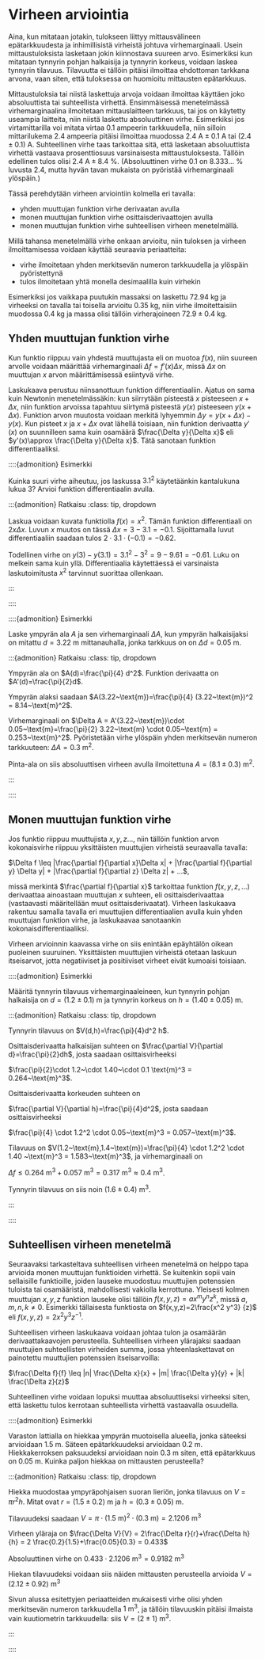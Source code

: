 # Virheen arviointia

Aina, kun mitataan jotakin, tulokseen liittyy mittausvälineen epätarkkuudesta ja inhimillisistä virheistä johtuva virhemarginaali. Usein mittaustuloksista lasketaan jokin kiinnostava suureen arvo. Esimerkiksi kun mitataan tynnyrin pohjan halkaisija ja tynnyrin korkeus, voidaan laskea tynnyrin tilavuus. Tilavuutta ei tällöin pitäisi ilmoittaa ehdottoman tarkkana arvona, vaan siten, että tuloksessa on huomioitu mittausten epätarkkuus.

Mittaustuloksia tai niistä laskettuja arvoja voidaan ilmoittaa käyttäen joko absoluuttista tai suhteellista virhettä. Ensimmäisessä menetelmässä virhemarginaalina ilmoitetaan mittauslaitteen tarkkuus, tai jos on käytetty useampia laitteita, niin niistä laskettu absoluuttinen virhe. Esimerkiksi jos virtamittarilla voi mitata virtaa 0.1 ampeerin tarkkuudella, niin silloin mittarilukema 2.4 ampeeria pitäisi ilmoittaa muodossa $2.4~\text{A} \pm 0.1~\text{A}$ tai $(2.4\pm 0.1)~\text{A}$. Suhteellinen virhe taas tarkoittaa sitä, että lasketaan absoluuttista virhettä vastaava prosenttiosuus varsinaisesta mittaustuloksesta. Tällöin edellinen tulos olisi $2.4~\text{A}\pm 8.4~\%$. (Absoluuttinen virhe 0.1 on 8.333... % luvusta 2.4, mutta hyvän tavan mukaista on pyöristää virhemarginaali ylöspäin.)

Tässä perehdytään virheen arviointiin kolmella eri tavalla:
- yhden muuttujan funktion virhe derivaatan avulla
- monen muuttujan funktion virhe osittaisderivaattojen avulla
- monen muuttujan funktion virhe suhteellisen virheen menetelmällä.

Millä tahansa menetelmällä virhe onkaan arvioitu, niin tuloksen ja virheen ilmoittamisessa voidaan käyttää seuraavia periaatteita:
- virhe ilmoitetaan yhden merkitsevän numeron tarkkuudella ja ylöspäin pyöristettynä
- tulos ilmoitetaan yhtä monella desimaalilla kuin virhekin

Esimerkiksi jos vaikkapa puutukin massaksi on laskettu $72.94~\text{kg}$ ja virheeksi on tavalla tai toisella arvioitu $0.35~\text{kg}$, niin virhe ilmoitettaisiin muodossa $0.4~\text{kg}$ ja massa olisi tällöin virherajoineen $72.9\pm 0.4~\text{kg}$.


## Yhden muuttujan funktion virhe

Kun funktio riippuu vain yhdestä muuttujasta eli on muotoa $f(x)$, niin suureen arvolle voidaan määrittää virhemarginaali $\Delta f = f'(x) \Delta x$, missä $\Delta x$ on muuttujan $x$ arvon määrittämisessä esiintyvä virhe.

Laskukaava perustuu niinsanottuun funktion differentiaaliin. Ajatus on sama kuin Newtonin menetelmässäkin: kun siirrytään pisteestä $x$ pisteeseen $x+\Delta x$, niin funktion arvoissa tapahtuu siirtymä pisteestä $y(x)$ pisteeseen $y(x+\Delta x)$. Funktion arvon muutosta voidaan merkitä lyhyemmin $\Delta y = y(x+\Delta x)-y(x)$. Kun pisteet $x$ ja $x+\Delta x$ ovat lähellä toisiaan, niin funktion derivaatta $y'(x)$ on suunnilleen sama kuin osamäärä $\frac{\Delta y}{\Delta x}$ eli $y'(x)\approx \frac{\Delta y}{\Delta x}$. Tätä sanotaan funktion differentiaaliksi.

::::{admonition} Esimerkki

Kuinka suuri virhe aiheutuu, jos laskussa $3.1^2$ käytetäänkin kantalukuna lukua $3$? Arvioi funktion differentiaalin avulla.

:::{admonition} Ratkaisu
:class: tip, dropdown

Laskua voidaan kuvata funktiolla $f(x)=x^2$. Tämän funktion differentiaali on $2x \Delta x$. Luvun $x$ muutos on tässä $\Delta x = 3-3.1=-0.1$. Sijoittamalla luvut differentiaaliin saadaan tulos $2\cdot 3.1\cdot (-0.1) = -0.62$.

Todellinen virhe on $y(3)-y(3.1)=3.1^2-3^2=9-9.61=-0.61$. Luku on melkein sama kuin yllä. Differentiaalia käytettäessä ei varsinaista laskutoimitusta $x^2$ tarvinnut suorittaa ollenkaan.

:::

::::

::::{admonition} Esimerkki

Laske ympyrän ala $A$ ja sen virhemarginaali $\Delta A$, kun ympyrän halkaisijaksi on mitattu $d=3.22~\text{m}$ mittanauhalla, jonka tarkkuus on on $\Delta d = 0.05~\text{m}$.

:::{admonition} Ratkaisu
:class: tip, dropdown

Ympyrän ala on $A(d)=\frac{\pi}{4} d^2$. Funktion derivaatta on $A'(d)=\frac{\pi}{2}d$. 

Ympyrän alaksi saadaan $A(3.22~\text{m})=\frac{\pi}{4} (3.22~\text{m})^2 = 8.14~\text{m}^2$. 

Virhemarginaali on $\Delta A = A'(3.22~\text{m})\cdot 0.05~\text{m}=\frac{\pi}{2} 3.22~\text{m} \cdot 0.05~\text{m} = 0.253~\text{m}^2$. Pyöristetään virhe ylöspäin yhden merkitsevän numeron tarkkuuteen: $\Delta A = 0.3~\text{m}^2$.

Pinta-ala on siis absoluuttisen virheen avulla ilmoitettuna $A=(8.1\pm 0.3)~\text{m}^2$.

:::

::::

## Monen muuttujan funktion virhe

Jos funktio riippuu muuttujista $x,y,z...$, niin tällöin funktion arvon kokonaisvirhe riippuu yksittäisten muuttujien virheistä seuraavalla tavalla:

$\Delta f \leq |\frac{\partial f}{\partial x}\Delta x| +  |\frac{\partial f}{\partial y} \Delta y| + |\frac{\partial f}{\partial z} \Delta z| + ...$,

missä merkintä $\frac{\partial f}{\partial x}$ tarkoittaa funktion $f(x,y,z,...)$ derivaattaa ainoastaan muuttujan $x$ suhteen, eli osittaisderivaattaa (vastaavasti määritellään muut osittaisderivaatat). Virheen laskukaava rakentuu samalla tavalla eri muuttujien differentiaalien avulla kuin yhden muuttujan funktion virhe, ja laskukaavaa sanotaankin kokonaisdifferentiaaliksi.

Virheen arvioinnin kaavassa virhe on siis enintään epäyhtälön oikean puoleinen suuruinen. Yksittäisten muuttujien virheistä otetaan laskuun itseisarvot, jotta negatiiviset ja positiiviset virheet eivät kumoaisi toisiaan.

::::{admonition} Esimerkki

Määritä tynnyrin tilavuus virhemarginaaleineen, kun tynnyrin pohjan halkaisija on $d=(1.2 \pm 0.1)~\text{m}$ ja tynnyrin korkeus on $h=(1.40\pm 0.05)~\text{m}$.

:::{admonition} Ratkaisu
:class: tip, dropdown

Tynnyrin tilavuus on $V(d,h)=\frac{\pi}{4}d^2 h$. 

Osittaisderivaatta halkaisijan suhteen on $\frac{\partial V}{\partial d}=\frac{\pi}{2}dh$, josta saadaan osittaisvirheeksi

$\frac{\pi}{2}\cdot 1.2~\cdot 1.40~\cdot 0.1 \text{m}^3 = 0.264~\text{m}^3$.

Osittaisderivaatta korkeuden suhteen on 

$\frac{\partial V}{\partial h}=\frac{\pi}{4}d^2$, josta saadaan osittaisvirheeksi

$\frac{\pi}{4} \cdot 1.2^2 \cdot 0.05~\text{m}^3 = 0.057~\text{m}^3$.

Tilavuus on $V(1.2~\text{m},1.4~\text{m})=\frac{\pi}{4} \cdot 1.2^2 \cdot 1.40 ~\text{m}^3 = 1.583~\text{m}^3$, ja virhemarginaali on

$\Delta f \leq 0.264~\text{m}^3+0.057~\text{m}^3 = 0.317~\text{m}^3 \approx 0.4~\text{m}^3$.

Tynnyrin tilavuus on siis noin $(1.6 \pm 0.4)~\text{m}^3$.

:::

::::

## Suhteellisen virheen menetelmä

Seuraavaksi tarkasteltava suhteellisen virheen menetelmä on helppo tapa arvioida monen muuttujan funktioiden virhettä. Se kuitenkin sopii vain sellaisille funktioille, joiden lauseke muodostuu muuttujien potenssien tuloista tai osamääristä, mahdollisesti vakiolla kerrottuna. Yleisesti kolmen muuttujan $x,y,z$ funktion lauseke olisi tällöin $f(x,y,z)=ax^m y^n z^k$, missä $a,m,n,k\neq 0$. Esimerkki tällaisesta funktiosta on $f(x,y,z)=2\frac{x^2 y^3} {z}$ eli $f(x,y,z)=2 x^2 y^3 z^{-1}$.

Suhteellisen virheen laskukaava voidaan johtaa tulon ja osamäärän derivaattakaavojen perusteella. Suhteellisen virheen ylärajaksi saadaan muuttujien suhteellisten virheiden summa, jossa yhteenlaskettavat on painotettu muuttujien potenssien itseisarvoilla:

$\frac{\Delta f}{f} \leq |n| \frac{\Delta x}{x} + |m| \frac{\Delta y}{y} + |k| \frac{\Delta z}{z}$

Suhteellinen virhe voidaan lopuksi muuttaa absoluuttiseksi virheeksi siten, että laskettu tulos kerrotaan suhteellista virhettä vastaavalla osuudella.

::::{admonition} Esimerkki

Varaston lattialla on hiekkaa ympyrän muotoisella alueella, jonka säteeksi arvioidaan 1.5 m. Säteen epätarkkuudeksi arvioidaan 0.2 m. Hiekkakerroksen paksuudeksi arvioidaan noin 0.3 m siten, että epätarkkuus on 0.05 m. Kuinka paljon hiekkaa on mittausten perusteella?

:::{admonition} Ratkaisu
:class: tip, dropdown

Hiekka muodostaa ympyräpohjaisen suoran lieriön, jonka tilavuus on $V=\pi r^2 h$. Mitat ovat $r=(1.5\pm 0.2)$ m ja $h=(0.3\pm 0.05)$ m.

Tilavuudeksi saadaan $V=\pi \cdot(1.5~\text{m})^2\cdot (0.3~\text{m}) = 2.1206~\text{m}^3$

Virheen yläraja on $\frac{\Delta V}{V} = 2\frac{\Delta r}{r}+\frac{\Delta h}{h} = 2 \frac{0.2}{1.5}+\frac{0.05}{0.3} = 0.433$

Absoluuttinen virhe on $0.433\cdot 2.1206~\text{m}^3 = 0.9182~\text{m}^3$

Hiekan tilavuudeksi voidaan siis näiden mittausten perusteella arvioida $V=(2.12 \pm 0.92)~\text{m}^3$

Sivun alussa esitettyjen periaatteiden mukaisesti virhe olisi yhden merkitsevän numeron tarkkuudella $1~\text{m}^3$, ja tällöin tilavuuskin pitäisi ilmaista vain kuutiometrin tarkkuudella: siis $V=(2\pm 1)~\text{m}^3$.

:::

::::